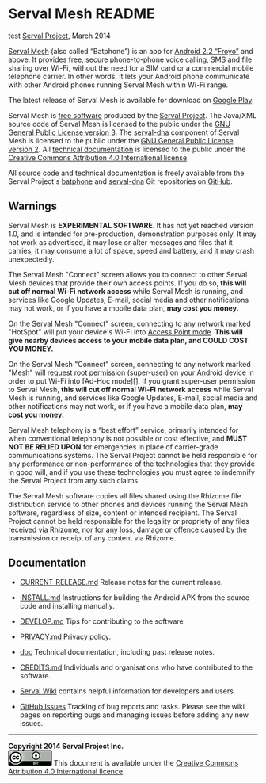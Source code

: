 Serval Mesh README
==================
test
[Serval Project][], March 2014

[Serval Mesh][] (also called “Batphone”) is an app for [Android 2.2 “Froyo”][]
and above.  It provides free, secure phone-to-phone voice calling, SMS and file
sharing over Wi-Fi, without the need for a SIM card or a commercial mobile
telephone carrier.  In other words, it lets your Android phone communicate with
other Android phones running Serval Mesh within Wi-Fi range.

The latest release of Serval Mesh is available for download on [Google Play][].

Serval Mesh is [free software][] produced by the [Serval Project][].  The
Java/XML source code of Serval Mesh is licensed to the public under the [GNU
General Public License version 3][GPL3].  The [serval-dna][] component of
Serval Mesh is licensed to the public under the [GNU General Public License
version 2][GPL2].  All [technical documentation][] is licensed to the public
under the [Creative Commons Attribution 4.0 International license][CC BY 4.0].

All source code and technical documentation is freely available from the Serval
Project's [batphone][] and [serval-dna][] Git repositories on [GitHub][].


Warnings
--------

Serval Mesh is **EXPERIMENTAL SOFTWARE**.  It has not yet reached version 1.0,
and is intended for pre-production, demonstration purposes only.  It may not
work as advertised, it may lose or alter messages and files that it carries, it
may consume a lot of space, speed and battery, and it may crash unexpectedly.

The Serval Mesh "Connect" screen allows you to connect to other Serval Mesh
devices that provide their own access points.  If you do so, **this will cut
off normal Wi-Fi network access** while Serval Mesh is running, and services
like Google Updates, E-mail, social media and other notifications may not work,
or if you have a mobile data plan, **may cost you money.**

On the Serval Mesh "Connect" screen, connecting to any network marked "HotSpot"
will put your device's Wi-Fi into [Access Point mode][].  **This will give
nearby devices access to your mobile data plan, and COULD COST YOU MONEY.**

On the Serval Mesh "Connect" screen, connecting to any network marked "Mesh"
will request [root permission][] (super-user) on your Android device in order
to put Wi-Fi into [Ad-Hoc mode][].  If you grant super-user permission to
Serval Mesh, **this will cut off normal Wi-Fi network access** while Serval
Mesh is running, and services like Google Updates, E-mail, social media and
other notifications may not work, or if you have a mobile data plan, **may cost
you money.**

Serval Mesh telephony is a “best effort” service, primarily intended for when
conventional telephony is not possible or cost effective, and **MUST NOT BE
RELIED UPON** for emergencies in place of carrier-grade communications systems.
The Serval Project cannot be held responsible for any performance or
non-performance of the technologies that they provide in good will, and if you
use these technologies you must agree to indemnify the Serval Project from any
such claims.

The Serval Mesh software copies all files shared using the Rhizome file
distribution service to other phones and devices running the Serval Mesh
software, regardless of size, content or intended recipient.  The Serval
Project cannot be held responsible for the legality or propriety of any files
received via Rhizome, nor for any loss, damage or offence caused by the
transmission or receipt of any content via Rhizome.

Documentation
-------------

 * [CURRENT-RELEASE.md](./CURRENT-RELEASE.md)  Release notes for the current
   release.

 * [INSTALL.md](./INSTALL.md)  Instructions for building the Android APK from
   the source code and installing manually.

 * [DEVELOP.md](./DEVELOP.md)  Tips for contributing to the software

 * [PRIVACY.md](./PRIVACY.md)  Privacy policy.

 * [doc](./doc/)  Technical documentation, including past release notes.

 * [CREDITS.md](./CREDITS.md)  Individuals and organisations who have
   contributed to the software.

 * [Serval Wiki][] contains helpful information for developers and users.

 * [GitHub Issues][] Tracking of bug reports and tasks.  Please see the wiki
   pages on reporting bugs and managing issues before adding any new issues.

-----
**Copyright 2014 Serval Project Inc.**  
![CC-BY-4.0](./cc-by-4.0.png)
This document is available under the [Creative Commons Attribution 4.0 International licence][CC BY 4.0].


[Serval Mesh]: http://developer.servalproject.org/dokuwiki/doku.php?id=content:servalmesh:
[Android 2.2 “Froyo”]: http://developer.android.com/about/versions/android-2.2-highlights.html
[Serval Project]: http://www.servalproject.org/
[Google Play]: https://play.google.com/store/apps/details?id=org.servalproject
[GPL3]: ./GPLV3.TXT
[GPL2]: http://www.gnu.org/licenses/gpl-2.0.html
[CC BY 4.0]: ./LICENSE-DOCUMENTATION.md
[batphone]: https://github.com/servalproject/batphone
[serval-dna]: https://github.com/servalproject/serval-dna
[GitHub]: https://github.com/servalproject
[free software]: http://www.gnu.org/philosophy/free-sw.html
[Serval Wiki]: http://developer.servalproject.org/dokuwiki
[technical documentation]: http://developer.servalproject.org/dokuwiki/doku.php?id=content:dev:techdoc
[GitHub Issues]: https://github.com/servalproject/batphone/issues
[root permission]: http://en.wikipedia.org/wiki/Android_rooting
[AdHoc mode]: http://compnetworking.about.com/cs/wirelessfaqs/f/adhocwireless.htm
[Access Point mode]: http://compnetworking.about.com/cs/wireless/g/bldef_ap.htm

